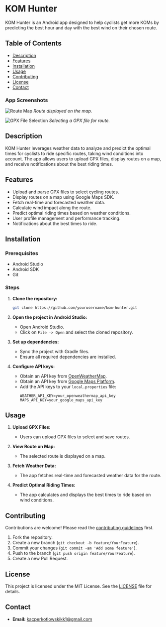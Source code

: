 # KOM Hunter

KOM Hunter is an Android app designed to help cyclists get more KOMs by predicting the best hour and day with the best wind on their chosen route.

## Table of Contents

- [Description](#description)
- [Features](#features)
- [Installation](#installation)
- [Usage](#usage)
- [Contributing](#contributing)
- [License](#license)
- [Contact](#contact)

### App Screenshots

![Route Map](/Route.jpg)
*Route displayed on the map.*

![GPX File Selection](/SelectGpx.png)
*Selecting a GPX file for route.*

## Description

KOM Hunter leverages weather data to analyze and predict the optimal times for cyclists to ride specific routes, taking wind conditions into account. The app allows users to upload GPX files, display routes on a map, and receive notifications about the best riding times.

## Features

- Upload and parse GPX files to select cycling routes.
- Display routes on a map using Google Maps SDK.
- Fetch real-time and forecasted weather data.
- Calculate wind impact along the route.
- Predict optimal riding times based on weather conditions.
- User profile management and performance tracking.
- Notifications about the best times to ride.

## Installation

### Prerequisites

- Android Studio
- Android SDK
- Git

### Steps

1. **Clone the repository:**
    ```bash
    git clone https://github.com/yourusername/kom-hunter.git
    ```

2. **Open the project in Android Studio:**
    - Open Android Studio.
    - Click on `File -> Open` and select the cloned repository.

3. **Set up dependencies:**
    - Sync the project with Gradle files.
    - Ensure all required dependencies are installed.

4. **Configure API keys:**
    - Obtain an API key from [OpenWeatherMap](https://openweathermap.org/api).
    - Obtain an API key from [Google Maps Platform](https://developers.google.com/maps/documentation/android-sdk/get-api-key).
    - Add the API keys to your `local.properties` file:
      ```properties
      WEATHER_API_KEY=your_openweathermap_api_key
      MAPS_API_KEY=your_google_maps_api_key
      ```

## Usage

1. **Upload GPX Files:**
    - Users can upload GPX files to select and save routes.

2. **View Route on Map:**
    - The selected route is displayed on a map.

3. **Fetch Weather Data:**
    - The app fetches real-time and forecasted weather data for the route.

4. **Predict Optimal Riding Times:**
    - The app calculates and displays the best times to ride based on wind conditions.

## Contributing

Contributions are welcome! Please read the [contributing guidelines](CONTRIBUTING.md) first.

1. Fork the repository.
2. Create a new branch (`git checkout -b feature/YourFeature`).
3. Commit your changes (`git commit -am 'Add some feature'`).
4. Push to the branch (`git push origin feature/YourFeature`).
5. Create a new Pull Request.

## License

This project is licensed under the MIT License. See the [LICENSE](LICENSE) file for details.

## Contact

- **Email:** kacperkotlowskikk1@gmail.com

